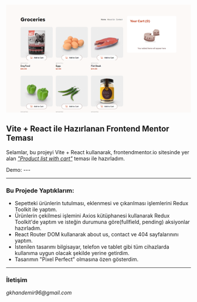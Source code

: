 ![Room Homepage ](./src/images/react-vite-images.gif)

## Vite + React ile Hazırlanan Frontend Mentor Teması

Selamlar, bu projeyi Vite + React kullanarak, frontendmentor.io sitesinde yer alan [_"Product list with cart"_](https://www.frontendmentor.io/challenges/product-list-with-cart-5MmqLVAp_d) teması ile hazırladım.

Demo: ---

---

### Bu Projede Yaptıklarım:

- Sepetteki ürünlerin tutulması, eklenmesi ve çıkarılması işlemlerini Redux Toolkit ile yaptım.
- Ürünlerin çekilmesi işlemini Axios kütüphanesi kullanarak Redux Toolkit'de yaptım ve isteğin durumuna göre(fullfield, pending) aksiyonlar hazırladım.
- React Router DOM kullanarak about us, contact ve 404 sayfalarınını yaptım.
- İstenilen tasarımı bilgisayar, telefon ve tablet gibi tüm cihazlarda kullanıma uygun olacak şekilde yerine getirdim.
- Tasarımın "Pixel Perfect" olmasına özen gösterdim.

---

### İletişim

_gkhandemir96@gmail.com_
